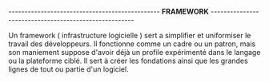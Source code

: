 ----------------------------------------------- **FRAMEWORK** ------------------------------------------------------


Un framework ( infrastructure logicielle ) sert a simplifier et uniformiser le travail des développeurs. Il fonctionne comme un cadre ou un patron, mais son maniement suppose d'avoir déjà un profile expérimenté dans le langage ou la plateforme ciblé.
Il sert à créer les fondations ainsi que les grandes lignes de tout ou partie d'un logiciel.